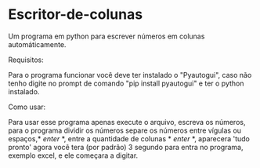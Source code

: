 # Escritor-de-colunas
Um programa em python para escrever números em colunas automáticamente.

Requisitos:

Para o programa funcionar você deve ter instalado o "Pyautogui", caso não tenho digite no prompt de comando "pip install pyautogui" e ter o python instalado. 

Como usar:

Para usar esse programa apenas execute o arquivo, escreva os números, para o programa dividir os números separe os números entre vígulas ou espaços,* *enter* *, entre a quantidade de colunas * *enter* *, aparecera 'tudo pronto' agora você tera (por padrão) 3 segundo para entra no programa, exemplo excel, e ele começara a digitar.
